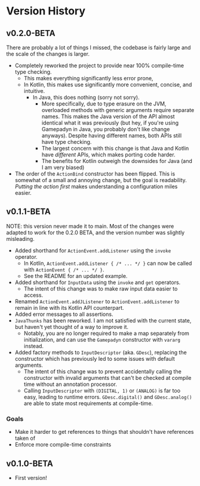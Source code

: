 # Version History


## v0.2.0-BETA
There are probably a lot of things I missed, the codebase is fairly large and the scale of the changes is larger.
- Completely reworked the project to provide near 100% compile-time type checking.
  - This makes everything significantly less error prone,
  - In Kotlin, this makes use significantly more convenient, concise, and intuitive.
    - In Java, this does nothing (sorry not sorry).
      - More specifically, due to type erasure on the JVM,
      overloaded methods with generic arguments require separate names.
      This makes the Java version of the API almost identical what it was previously (but hey, if you're using Gamepadyn in Java, you probably don't like change anyways).
      Despite having different names, both APIs still have type checking.
      - The largest concern with this change is that Java and Kotlin have *different* APIs, which makes porting code harder.
      - The benefits for Kotlin outweigh the downsides for Java (and I am very biased)
- The order of the `ActionBind` constructor has been flipped.
This is somewhat of a small and annoying change,
but the goal is readability. *Putting the action first*
makes understanding a configuration miles easier.

## v0.1.1-BETA
NOTE: this version never made it to main. Most of the changes were adapted to work for the 0.2.0 BETA, and the version number was slightly misleading. 
- Added shorthand for `ActionEvent.addListener` using the `invoke` operator.
  - In Kotlin, `ActionEvent.addListener { /* ... */ }` can now be called with `ActionEvent { /* ... */ }`.
  - See the README for an updated example.
- Added shorthand for `InputData` using the `invoke` and `get` operators.
  - The intent of this change was to make raw input data easier to access.
- Renamed `ActionEvent.addJListener` to `ActionEvent.addListener` to remain in line with its Kotlin API counterpart. 
- Added error messages to all assertions.
- `JavaThunks` has been reworked. I am not satisfied with the current state, but haven't yet thought of a way to improve it.
  - Notably, you are no longer required to make a map separately from initialization, and can use the `Gamepadyn` constructor with `vararg` instead.
- Added factory methods to `InputDescriptor` (aka. `GDesc`), replacing the constructor which has previously led to some issues with default arguments.
  - The intent of this change was to prevent accidentally calling the constructor with invalid arguments that can't be checked at compile time without an annotation processor.
  - Calling `InputDescriptor` with `(DIGITAL, 1)` or `(ANALOG)` is far too easy, leading to runtime errors. `GDesc.digital()` and `GDesc.analog()` are able to state most requirements at compile-time.

### Goals

- Make it harder to get references to things that shouldn't have references taken of
- Enforce more compile-time constraints

## v0.1.0-BETA

- First version!